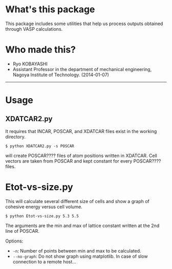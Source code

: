 # What's this package
This package includes some utilities that help us process outputs 
obtained through VASP calculations.

# Who made this?
* Ryo KOBAYASHI
* Assistant Professor in the department of mechanical engineering, Nagoya Institute of Technology. (2014-01-07)

------

# Usage

## XDATCAR2.py
It requires that INCAR, POSCAR, and XDATCAR files exist in the working directory.
```
$ python XDATCAR2.py -s POSCAR
```
will create POSCAR???? files of atom positions written in XDATCAR.
Cell vectors are taken from POSCAR and kept constant for every POSCAR???? files.


# Etot-vs-size.py
This will calculate several different size of cells and show a graph of cohesive energy versus cell volume.
```
$ python Etot-vs-size.py 5.3 5.5
```
The arguments are the min and max of lattice constant written at the 2nd line of POSCAR.

Options:
* `-n`: Number of points between min and max to be calculated.
* `--no-graph`: Do not show graph using matplotlib. In case of slow connection to a remote host...


